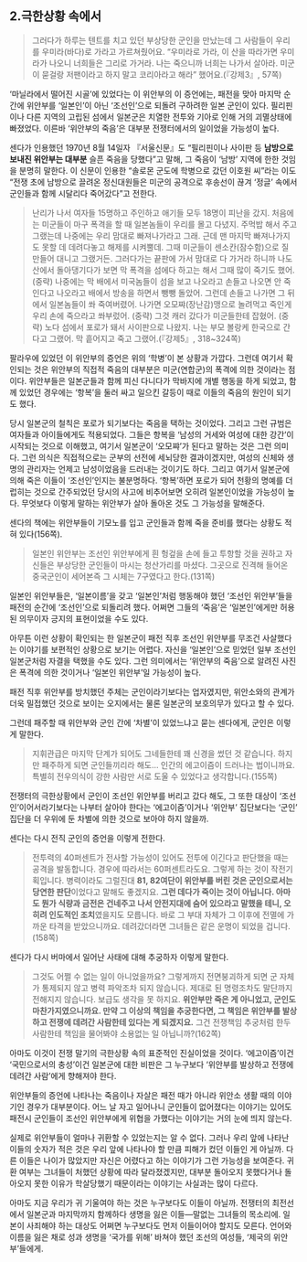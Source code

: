 ## 2.극한상황 속에서

> 그러다가 하루는 텐트를 치고 있던 부상당한 군인을 만났는데 그 사람들이 우리를 우미라(바다)로 가라고 가르쳐줬어요.  “우미라로 가라, 이 산을 따라가면 우미라가 나오니 너희들은 그리로 가거라. 나는 죽으니까 너희는 나가서 살아라. 미군이 묻걸랑 저팬이라고 하지 말고 코리아라고 해라” 했어요.(『강제3』, 57쪽)

‘마닐라에서 떨어진 시골’에 있었다는 이 위안부의 이 증언에는, 패전을 맞아 마지막 순간에 위안부를 ‘일본인’이 아닌 ‘조선인’으로 되돌려 구하려한 일본 군인이 있다. 필리핀이나 다른 지역의 고립된 섬에서 일본군은 치열한 전투와 기아로 인해 거의 괴멸상태에 빠졌었다. 이른바 ‘위안부의 죽음’은 대부분 전쟁터에서의 일이었을 가능성이 높다.

센다가 인용했던 1970년 8월 14일자 『서울신문』도 “필리핀이나 사이판 등 **남방으로 보내진 위안부는 대부분** 슬픈 죽음을 당했다”고 말해, 그 죽음이 ‘남방’ 지역에 한한 것임을 분명히 말한다. 이 신문이 인용한 “솔로몬 군도에 학병으로 갔던 이호원 씨”라는 이도 “전쟁 초에 남방으로 끌려온 정신대원들은 미군의 공격으로 후송선이 끊겨 ‘정글’ 속에서 군인들과 함께 시달리다 죽어갔다”고 전한다.

> 난리가 나서 여자들 15명하고 주인하고 애기들 모두 18명이 피난을 갔지. 처음에는 미군들이 마구 폭격을 할 때 일본놈들이 우리를 몰고 다녔지. 주먹밥 해서 주고 그랬는데 나중에는 우리 맘대로 빠져나가라고 그래. 근데 맨 마지막 빠져나가지도 못할 데 데려다놓고 해제를 시켜뿔데. 그때 미군들이 센소칸(잠수함)으로 질 만들어 대니고 그랬거든.  그러다가는 끝판에 가서 맘대로 다 가거라 하니까 나도 산에서 돌아댕기다가 보면 막 폭격을 섬에다 하고는 해서 그때 많이 죽기도 했어. (중략) 나중에는 막 배에서 미국놈들이 섬을 보고 나오라고 손들고 나오면 안 죽인다고 나오라고 배에서 방송을 하면서 뺑뺑 돌았어. 그런데 손들고 나가면 그 뒤에서 일본놈들이 쏴 죽여버렸어. 나가면 오모쨔(장난감)맹으로 놀려먹고 죽인게 우리 손에 죽으라고 쏴부렀어. (중략) 그것 캐러 갔다가 미군들한테 잡혔어. (중략) 노다 섬에서 포로가 돼서 사이판으로 나왔지. 나는 부모 볼랑케 한국으로 간다고 그랬어. 막 흩어지고 죽고 그랬어.(『강제5』, 318~324쪽)

팔라우에 있었던 이 위안부의 증언은 위의 ‘학병’이 본 상황과 가깝다. 그런데 여기서 확인되는 것은 위안부의 직접적 죽음의 대부분은 미군(연합군)의 폭격에 의한 것이라는 점이다. 위안부들은 일본군들과 함께 피신 다니다가 막바지에 개별 행동을 하게 되었고, 함께 있었던 경우에는 ‘항복’을 둘러 싸고 일으킨 갈등이 때로 이들의 죽음의 원인이 되기도 했다.

당시 일본군의 철칙은 포로가 되기보다는 죽음을 택하는 것이었다. 그리고 그런 규범은 여자들과 아이들에게도 적용되었다. 그들은 항복을 ‘남성의 거세와 여성에 대한 강간’이 시작되는 것으로 이해했고, 여기서 일본군이 ‘오모쨔’가 된다고 말하는 것은 그런 의미다. 그런 의식은 직접적으로는 군부의 선전에 세뇌당한 결과이겠지만, 여성의 신체와 생명의 관리자는 언제고 남성이었음을 드러내는 것이기도 하다. 그리고 여기서 일본군에 의해 죽은 이들이 ‘조선인’인지는 불분명하다. ‘항복’하면 포로가 되어 천황의 명예를 더럽히는 것으로 간주되었던 당시의 사고에 비추어보면 오히려 일본인이었을 가능성이 높다. 무엇보다 이렇게 말하는 위안부가 살아 돌아온 것도 그 가능성을 말해준다.

센다의 책에는 위안부들이 기모노를 입고 군인들과 함께 죽을 준비를 했다는 상황도 적혀 있다(156쪽).

> 일본인 위안부는 조선인 위안부에게 흰 헝겊을 손에 들고 투항할 것을 권하고 자신들은 부상당한 군인들이 마시는 청산가리를 마셨다. 그곳으로 진격해 들어온 중국군인이 세어본즉 그 시체는 7구였다고 한다.(131쪽)

일본인 위안부들은, ‘일본이름’을 갖고 ‘일본인’처럼 행동해야 했던 ‘조선인 위안부’들을 패전의 순간에 ‘조선인’으로 되돌리려 했다. 어쩌면 그들의 ‘죽음’은 ‘일본인’에게만 허용된 의무이자 긍지의 표현이었을 수도 있다.

아무튼 이런 상황이 확인되는 한 일본군이 패전 직후 조선인 위안부를 무조건 사살했다는 이야기를 보편적인 상황으로 보기는 어렵다. 자신을 ‘일본인’으로 믿었던 일부 조선인 일본군처럼 자결을 택했을 수도 있다. 그런 의미에서는 ‘위안부의 죽음’으로 알려진 사진은 폭격에 의한 것이거나 ‘일본인 위안부’일 가능성이 높다.

패전 직후 위안부를 방치했던 주체는 군인이라기보다는 업자였지만, 위안소와의 관계가 더욱 밀접했던 것으로 보이는 오지에서는 물론 일본군의 보호의무가 있다고 할 수 있다.

그런데 패주할 때 위안부와 군인 간에 ‘차별’이 있었느냐고 묻는 센다에게, 군인은 이렇게 말한다.

> 지휘관급은 마지막 단계가 되어도 그네들한테 꽤 신경을 썼던 것 같습니다. 하지만 패주하게 되면 군인들끼리라 해도… 인간의 에고이즘이 드러나는 법이니까요. 특별히 전우의식이 강한 사람만 서로 도울 수 있었다고 생각합니다.(155쪽)

전쟁터의 극한상황에서 군인이 조선인 위안부를 버리고 갔다 해도, 그 또한 대상이 ‘조선인’이어서라기보다는 나부터 살아야 한다는 ‘에고이즘’이거나 ‘위안부’ 집단보다는 ‘군인’ 집단을 더 우위에 둔 차별에 의한 것으로 보아야 하지 않을까.

센다는 다시 전직 군인의 증언을 이렇게 전한다.

> 전투력의 40퍼센트가 전사할 가능성이 있어도 전투에 이긴다고 판단했을 때는 공격을 발동합니다. 경우에 따라서는 60퍼센트라도요. 그렇게 하는 것이 작전기획입니다. 병력이라도 그럴진대 **81, 82여단이 위안부를 버린 것은 군인으로서는 당연한 판단**이었다고 말해도 좋겠지요. **그런 데다가 죽이는 것이 아닙니다. 아마도 뭔가 식량과 금전은 건네주고 나서 안전지대에 숨어 있으라고 말했을 테니, 오히려 인도적인 조치**였을지도 모릅니다. 바로 그 부대 자체가 그 이후에 전멸에 가까운 타격을 받았으니까요. 데려갔더라면 그녀들은 같은 운명이 되었을 겁니다.(158쪽)

센다가 다시 버마에서 일어난 사태에 대해 추궁하자 이렇게 말한다.

> 그것도 어쩔 수 없는 일이 아니었을까요? 그렇게까지 전면붕괴하게 되면 군 자체가 통제되지 않고 병력 파악조차 되지 않습니다. 제대로 된 명령조차도 말단까지 전해지지 않습니다. 보급도 생각을 못 하지요. **위안부만 죽은 게 아니었고, 군인도 마찬가지였으니까요. 만약 그 이상의 책임을 추궁한다면, 그 책임은 위안부를 발상하고 전쟁에 데려간 사람한테 있다는 게 되겠지요.** 그건 전쟁책임 추궁처럼 한두 사람한테 책임을 물어봐야 소용없는 일 아닙니까?(162쪽)

아마도 이것이 전쟁 말기의 극한상황 속의 표준적인 진실이었을 것이다. ‘에고이즘’이건 ‘국민으로서의 충성’이건 일본군에 대한 비판은 그 누구보다 ‘위안부를 발상하고 전쟁에 데려간 사람’에게 향해져야 한다.

위안부들의 증언에 나타나는 죽음이나 자살은 패전 때가 아니라 위안소 생활 때의 이야기인 경우가 대부분이다. 어느 날 자고 일어나니 군인들이 없어졌다는 이야기는 있어도 패전시 군인들이 조선인 위안부에게 위협을 가했다는 이야기는 거의 눈에 띄지 않는다.

실제로 위안부들이 얼마나 귀환할 수 있었는지는 알 수 없다. 그러나 우리 앞에 나타난 이들의 숫자가 적은 것은 우리 앞에 나타나야 할 만큼 피해가 컸던 이들인 게 아닐까. 다른 이들은 나이가 많았지만 자신은 어렸다고 하는 이야기가 그런 가능성을 보여준다. 귀환 여부는 그녀들이 처했던 상황에 따라 달라졌겠지만, 대부분 돌아오지 못했다거나 돌아오지 못한 이유가 학살당했기 때문이라는 이야기는 사실과는 많이 다르다.

아마도 지금 우리가 귀 기울여야 하는 것은 누구보다도 이들이 아닐까. 전쟁터의 최전선에서 일본군과 마지막까지 함께하다 생명을 잃은 이들—말없는 그녀들의 목소리에. 일본이 사죄해야 하는 대상도 어쩌면 누구보다도 먼저 이들이어야 할지도 모른다. 언어와 이름을 잃은 채로 성과 생명을 ‘국가를 위해’ 바쳐야 했던 조선의 여성들, ‘제국의 위안부’들에게.
